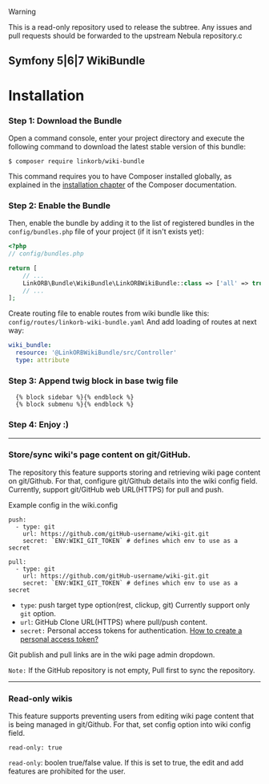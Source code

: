 > [!WARNING]
> This is a read-only repository used to release the subtree. Any issues and pull requests should be forwarded to the
> upstream Nebula repository.c

## Symfony 5|6|7 WikiBundle

Installation
============

### Step 1: Download the Bundle

Open a command console, enter your project directory and execute the
following command to download the latest stable version of this bundle:

```console
$ composer require linkorb/wiki-bundle
```

This command requires you to have Composer installed globally, as explained
in the [installation chapter](https://getcomposer.org/doc/00-intro.md)
of the Composer documentation.

### Step 2: Enable the Bundle

Then, enable the bundle by adding it to the list of registered bundles
in the `config/bundles.php` file of your project (if it isn't exists yet):

```php
<?php
// config/bundles.php

return [
    // ...
    LinkORB\Bundle\WikiBundle\LinkORBWikiBundle::class => ['all' => true],
    // ...
];
```

Create routing file to enable routes from wiki bundle like this:
`config/routes/linkorb-wiki-bundle.yaml`
And add loading of routes at next way:
```yaml
wiki_bundle:
  resource: '@LinkORBWikiBundle/src/Controller'
  type: attribute
```

### Step 3: Append twig block in base twig file
```twig
  {% block sidebar %}{% endblock %}
  {% block submenu %}{% endblock %}
```

### Step 4: Enjoy :)

---
### Store/sync wiki's page content on git/GitHub.

The repository this feature supports storing and retrieving wiki page content on git/Github.  For that, configure git/Github details into the wiki config field.  Currently, support git/GitHub web URL(HTTPS) for pull and push.


Example config in the wiki.config

```
push:
  - type: git
    url: https://github.com/gitHub-username/wiki-git.git
    secret: `ENV:WIKI_GIT_TOKEN` # defines which env to use as a secret

pull:
  - type: git
    url: https://github.com/gitHub-username/wiki-git.git
    secret: `ENV:WIKI_GIT_TOKEN` # defines which env to use as a secret
```

- `type`: push target type option(rest, clickup, git) Currently support only `git` option.
- `url`: GitHub Clone URL(HTTPS) where pull/push content.
- `secret:` Personal access tokens for authentication. [How to create a personal access token?](https://docs.github.com/en/authentication/keeping-your-account-and-data-secure/managing-your-personal-access-tokens#creating-a-personal-access-token-classic)


Git publish and pull links are in the wiki page admin dropdown.

`Note:` If the GitHub repository is not empty, Pull first to sync the repository.

---

### Read-only wikis

This feature supports preventing users from editing wiki page content that is being managed in git/Github.
For that, set config option into wiki config field.
```
read-only: true
```
`read-only`: boolen true/false value. If this is set to true, the edit and add features are prohibited for the user.
